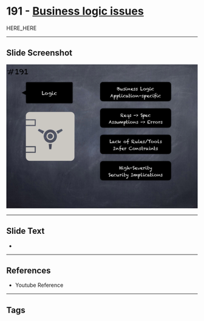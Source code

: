 # 191 - [Business logic issues](Business%20logic%20issues.md)

HERE_HERE

___
## Slide Screenshot
![0191.png](../images/pitfalls_and_best_practices201/191.png)
___
## Slide Text
- 
___
## References
- Youtube Reference
___
## Tags